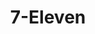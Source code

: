 ---
title: "7-Eleven"
url: /portland/7-eleven-southwest-beaverton-hillsdale-highway/
shop: convenience
---